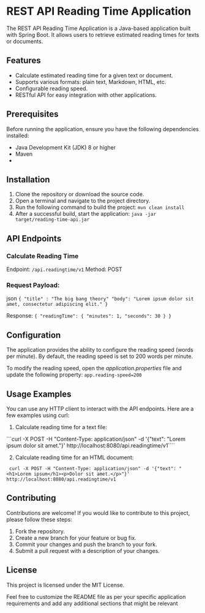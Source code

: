 # REST API Reading Time Application
The REST API Reading Time Application is a Java-based application built with Spring Boot. It allows users to retrieve estimated reading times for texts or documents.

## Features
- Calculate estimated reading time for a given text or document.
- Supports various formats: plain text, Markdown, HTML, etc.
- Configurable reading speed.
- RESTful API for easy integration with other applications.

## Prerequisites
Before running the application, ensure you have the following dependencies installed:
- Java Development Kit (JDK) 8 or higher
- Maven
- 
## Installation
1. Clone the repository or download the source code.
2. Open a terminal and navigate to the project directory.
3. Run the following command to build the project:
```mvn clean install```
4. After a successful build, start the application:
```java -jar target/reading-time-api.jar```

## API Endpoints
### Calculate Reading Time

Endpoint: `/api.readingtime/v1`
Method: POST

### Request Payload:
json
`{
    "title" : "The big bang theory"
    "body": "Lorem ipsum dolor sit amet, consectetur adipiscing elit."
}`

Response:
`{
    "readingTime": {
        "minutes": 1,
        "seconds": 30
    }
}`

## Configuration
The application provides the ability to configure the reading speed (words per minute). By default, the reading speed is set to 200 words per minute.

To modify the reading speed, open the *application.properties* file and update the following property:
```app.reading-speed=200```

## Usage Examples
You can use any HTTP client to interact with the API endpoints. Here are a few examples using curl:

1. Calculate reading time for a text file:

```curl -X POST -H "Content-Type: application/json" -d '{"text": "Lorem ipsum dolor sit amet."}' http://localhost:8080/api.readingtime/v1````

2. Calculate reading time for an HTML document:

``` curl -X POST -H "Content-Type: application/json" -d '{"text": "<h1>Lorem ipsum</h1><p>Dolor sit amet.</p>"}' http://localhost:8080/api.readingtime/v1```

## Contributing
Contributions are welcome! If you would like to contribute to this project, please follow these steps:

1. Fork the repository.
2. Create a new branch for your feature or bug fix.
3. Commit your changes and push the branch to your fork.
4. Submit a pull request with a description of your changes.

## License
This project is licensed under the MIT License.

Feel free to customize the README file as per your specific application requirements and add any additional sections that might be relevant